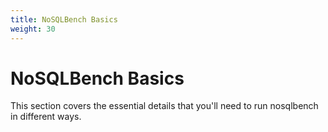 ```yaml
---
title: NoSQLBench Basics
weight: 30
---
```


# NoSQLBench Basics

This section covers the essential details that you'll need to
run nosqlbench in different ways.

